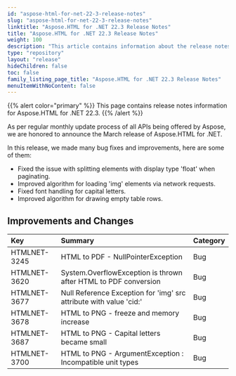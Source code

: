 ```yaml
---
id: "aspose-html-for-net-22-3-release-notes"
slug: "aspose-html-for-net-22-3-release-notes"
linktitle: "Aspose.HTML for .NET 22.3 Release Notes"
title: "Aspose.HTML for .NET 22.3 Release Notes"
weight: 100
description: "This article contains information about the release notes for Aspose.HTML for .NET 22.3."
type: "repository"
layout: "release"
hideChildren: false
toc: false
family_listing_page_title: "Aspose.HTML for .NET 22.3 Release Notes"
menuItemWithNoContent: false
---
```


{{% alert color="primary" %}}
This page contains release notes information for Aspose.HTML for .NET 22.3.
{{% /alert %}}

As per regular monthly update process of all APIs being offered by Aspose, we are honored to announce the March release of Aspose.HTML for .NET.

In this release, we made many bug fixes and improvements, here are some of them:

* Fixed the issue with splitting elements with display type 'float' when paginating.
* Improved algorithm for loading 'img' elements via network requests.
* Fixed font handling for capital letters.
* Improved algorithm for drawing empty table rows.


## Improvements and Changes

|**Key**|**Summary**|**Category**|
| :- | :- | :- |
|HTMLNET-3245|HTML to PDF - NullPointerException|Bug|
|HTMLNET-3620|System.OverflowException is thrown after HTML to PDF conversion|Bug|
|HTMLNET-3677|Null Reference Exception for 'img' src attribute with value 'cid:'|Bug|
|HTMLNET-3678|HTML to PNG - freeze and memory increase|Bug|
|HTMLNET-3687|HTML to PNG - Capital letters became small|Bug|
|HTMLNET-3700|HTML to PNG - ArgumentException : Incompatible unit types|Bug|

